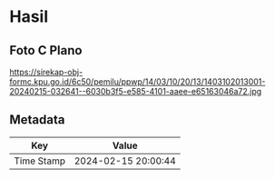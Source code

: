 # Hasil

## Foto C Plano

https://sirekap-obj-formc.kpu.go.id/6c50/pemilu/ppwp/14/03/10/20/13/1403102013001-20240215-032641--6030b3f5-e585-4101-aaee-e65163046a72.jpg


## Metadata

| Key        | Value               |
| ---------- | ------------------- |
| Time Stamp | 2024-02-15 20:00:44 |



